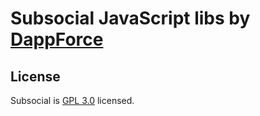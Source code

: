 # Subsocial JavaScript libs by [DappForce](https://github.com/dappforce)

## License

Subsocial is [GPL 3.0](./LICENSE) licensed.
